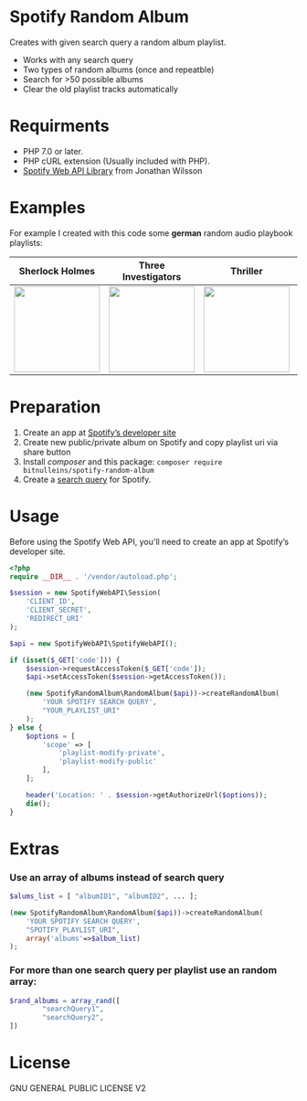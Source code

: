 # Spotify Random Album
Creates with given search query a random album playlist.

* Works with any search query
* Two types of random albums (once and repeatble)
* Search for >50 possible albums
* Clear the old playlist tracks automatically

# Requirments

* PHP 7.0 or later.
* PHP cURL extension (Usually included with PHP).
* [Spotify Web API Library](https://github.com/jwilsson/spotify-web-api-php) from Jonathan Wilsson

# Examples

For example I created with this code some **german** random audio playbook playlists:

|  Sherlock Holmes | Three Investigators | Thriller | Fairytale |
| ------------- | ------------- | ------------- | ------------- |
| <a target="_blank" href="https://open.spotify.com/playlist/6rz59B15Onz6fPcECfAZF6?si=hXniVF0DTuGWOQNcRznOvg"><img src="https://www.bit01.de/wp-content/uploads/2020/01/cover_sherlock-400x400.jpg" width="150" /></a>  | <a target="_blank" href="https://open.spotify.com/playlist/2PL8CZFuBbr320axNXzaKj?si=kFwKmt0oQgmjfZbyHUmwQw"><img src="https://www.bit01.de/wp-content/uploads/2020/01/DreiFragezeichen-400x400.jpg" width="150" />  | <a target="_blank" href="https://open.spotify.com/playlist/2jbVmEetA84pL05GPjxm50?si=VQSGDs72Tti5CDPN9XfLnQ"><img src="https://www.bit01.de/wp-content/uploads/2020/01/krimi-400x400.jpg" width="150" />  | <a target="_blank" href="https://open.spotify.com/playlist/6NtFIpqAvZzBSCuc0yljD3?si=Y1uzFD8TShWzJ_3mPP2mjQ"><img src="https://www.bit01.de/wp-content/uploads/2020/01/märchenderwoche-400x400.jpg" width="150" />  |

# Preparation 

1. Create an app at [Spotify’s developer site](https://developer.spotify.com)
2. Create new public/private album on Spotify and copy playlist uri via share button
3. Install *composer* and this package:
```composer require bitnulleins/spotify-random-album```
4. Create a [search query](https://support.spotify.com/us/article/search/) for Spotify.

# Usage

Before using the Spotify Web API, you'll need to create an app at Spotify’s developer site.

```php
<?php
require __DIR__ . '/vendor/autoload.php';

$session = new SpotifyWebAPI\Session(
    'CLIENT_ID',
    'CLIENT_SECRET',
    'REDIRECT_URI'
);

$api = new SpotifyWebAPI\SpotifyWebAPI();

if (isset($_GET['code'])) {
    $session->requestAccessToken($_GET['code']);
    $api->setAccessToken($session->getAccessToken());

    (new SpotifyRandomAlbum\RandomAlbum($api))->createRandomAlbum(
        'YOUR SPOTIFY SEARCH QUERY',
        "YOUR_PLAYLIST_URI"
    );
} else {
    $options = [
        'scope' => [
            'playlist-modify-private',
            'playlist-modify-public'
        ],
    ];

    header('Location: ' . $session->getAuthorizeUrl($options));
    die();
}
```

# Extras

### Use an array of albums instead of search query

```php
$alums_list = [ "albumID1", "albumID2", ... ];

(new SpotifyRandomAlbum\RandomAlbum($api))->createRandomAlbum(
    'YOUR SPOTIFY SEARCH QUERY',
    "SPOTIFY_PLAYLIST_URI",
    array('albums'=>$album_list)
);
```

### For more than one search query per playlist use an random array:

```php
$rand_albums = array_rand([
        "searchQuery1",
        "searchQuery2",
])
```

# License

GNU GENERAL PUBLIC LICENSE V2
